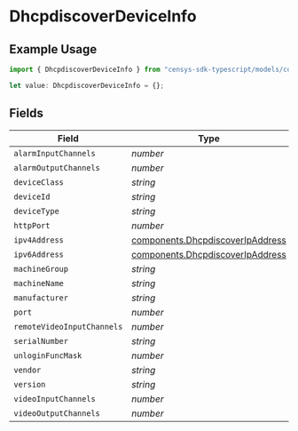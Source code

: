 # DhcpdiscoverDeviceInfo

## Example Usage

```typescript
import { DhcpdiscoverDeviceInfo } from "censys-sdk-typescript/models/components";

let value: DhcpdiscoverDeviceInfo = {};
```

## Fields

| Field                                                                                | Type                                                                                 | Required                                                                             | Description                                                                          |
| ------------------------------------------------------------------------------------ | ------------------------------------------------------------------------------------ | ------------------------------------------------------------------------------------ | ------------------------------------------------------------------------------------ |
| `alarmInputChannels`                                                                 | *number*                                                                             | :heavy_minus_sign:                                                                   | N/A                                                                                  |
| `alarmOutputChannels`                                                                | *number*                                                                             | :heavy_minus_sign:                                                                   | N/A                                                                                  |
| `deviceClass`                                                                        | *string*                                                                             | :heavy_minus_sign:                                                                   | N/A                                                                                  |
| `deviceId`                                                                           | *string*                                                                             | :heavy_minus_sign:                                                                   | N/A                                                                                  |
| `deviceType`                                                                         | *string*                                                                             | :heavy_minus_sign:                                                                   | N/A                                                                                  |
| `httpPort`                                                                           | *number*                                                                             | :heavy_minus_sign:                                                                   | N/A                                                                                  |
| `ipv4Address`                                                                        | [components.DhcpdiscoverIpAddress](../../models/components/dhcpdiscoveripaddress.md) | :heavy_minus_sign:                                                                   | N/A                                                                                  |
| `ipv6Address`                                                                        | [components.DhcpdiscoverIpAddress](../../models/components/dhcpdiscoveripaddress.md) | :heavy_minus_sign:                                                                   | N/A                                                                                  |
| `machineGroup`                                                                       | *string*                                                                             | :heavy_minus_sign:                                                                   | N/A                                                                                  |
| `machineName`                                                                        | *string*                                                                             | :heavy_minus_sign:                                                                   | N/A                                                                                  |
| `manufacturer`                                                                       | *string*                                                                             | :heavy_minus_sign:                                                                   | N/A                                                                                  |
| `port`                                                                               | *number*                                                                             | :heavy_minus_sign:                                                                   | N/A                                                                                  |
| `remoteVideoInputChannels`                                                           | *number*                                                                             | :heavy_minus_sign:                                                                   | N/A                                                                                  |
| `serialNumber`                                                                       | *string*                                                                             | :heavy_minus_sign:                                                                   | N/A                                                                                  |
| `unloginFuncMask`                                                                    | *number*                                                                             | :heavy_minus_sign:                                                                   | N/A                                                                                  |
| `vendor`                                                                             | *string*                                                                             | :heavy_minus_sign:                                                                   | N/A                                                                                  |
| `version`                                                                            | *string*                                                                             | :heavy_minus_sign:                                                                   | N/A                                                                                  |
| `videoInputChannels`                                                                 | *number*                                                                             | :heavy_minus_sign:                                                                   | N/A                                                                                  |
| `videoOutputChannels`                                                                | *number*                                                                             | :heavy_minus_sign:                                                                   | N/A                                                                                  |